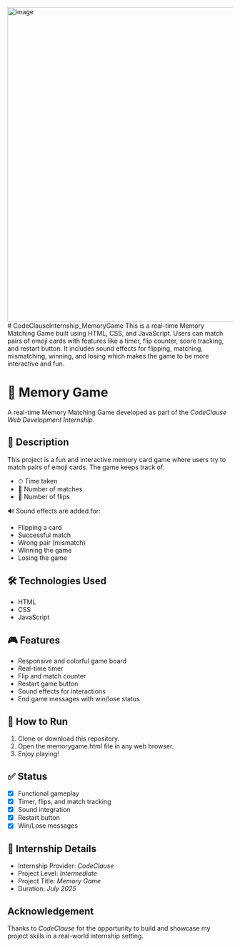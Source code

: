 <img width="1018" height="705" alt="image" src="https://github.com/user-attachments/assets/fef48158-8385-4b88-919a-04cb1894f687" /># CodeClauseInternship_MemoryGame
This is a real-time Memory Matching Game built using HTML, CSS, and JavaScript. Users can match pairs of emoji cards with features like a timer, flip counter, score tracking, and restart button. It includes sound effects for flipping, matching, mismatching, winning, and losing which makes the game to be more interactive and fun.

# 🎯 Memory Game
A real-time Memory Matching Game developed as part of the *CodeClause Web Development Internship*.

## 📌 Description
This project is a fun and interactive memory card game where users try to match pairs of emoji cards. The game keeps track of:
- ⏱ Time taken
- 🧠 Number of matches
- 🔄 Number of flips

🔊 Sound effects are added for:
- Flipping a card
- Successful match
- Wrong pair (mismatch)
- Winning the game
- Losing the game

## 🛠 Technologies Used
- HTML
- CSS
- JavaScript

## 🎮 Features
- Responsive and colorful game board
- Real-time timer
- Flip and match counter
- Restart game button
- Sound effects for interactions
- End game messages with win/lose status

## 🚀 How to Run
1. Clone or download this repository.
2. Open the memorygame.html file in any web browser.
3. Enjoy playing!

## ✅ Status
- [x] Functional gameplay
- [x] Timer, flips, and match tracking
- [x] Sound integration
- [x] Restart button
- [x] Win/Lose messages

## 📅 Internship Details
- Internship Provider: *CodeClause*
- Project Level: *Intermediate*
- Project Title: *Memory Game*
- Duration: *July 2025*

##  Acknowledgement
Thanks to *CodeClause* for the opportunity to build and showcase my project skills in a real-world internship setting.

